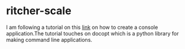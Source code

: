 # ritcher-scale

I am following a tutorial  on this [link](https://www.youtube.com/watch?v=oCrvSe2UryA) on how to create a console application.The tutorial touches on docopt which is a python library for making command line applications.
